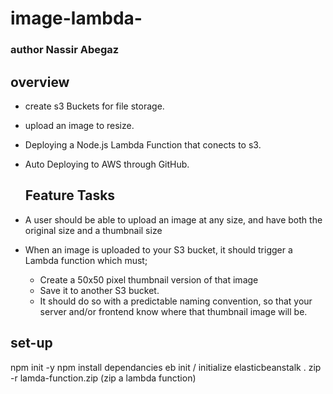 # image-lambda-

### author Nassir Abegaz

## overview 
- create s3 Buckets for file storage.
- upload an image to resize.
- Deploying a Node.js Lambda Function that conects to s3.
- Auto Deploying to AWS through GitHub.
  

  ## Feature Tasks

- A user should be able to upload an image at any size, and have both the original size and a thumbnail size
- When an image is uploaded to your S3 bucket, it should trigger a Lambda function which must;
    - Create a 50x50 pixel thumbnail version of that image
    - Save it to another S3 bucket.
    - It should do so with a predictable naming convention, so that your server and/or frontend know where that thumbnail image will be.
  
## set-up 
npm init -y 
npm install dependancies 
eb init / initialize elasticbeanstalk .
zip -r lamda-function.zip (zip a lambda function)